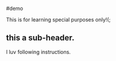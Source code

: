 #demo

This is for learning special purposes only!(;


## this a sub-header.

I luv following instructions.
